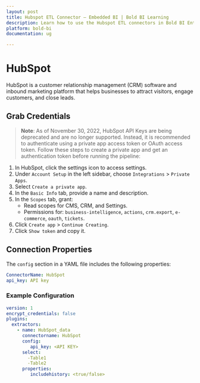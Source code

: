 ```yaml
---
layout: post
title: Hubspot ETL Connector – Embedded BI | Bold BI Learning
description: Learn how to use the Hubspot ETL connectors in Bold BI Enterprise Edition. Discover simple steps to integrate data smoothly and make the most of your analytics.
platform: bold-bi
documentation: ug

---
```


# HubSpot

HubSpot is a customer relationship management (CRM) software and inbound marketing platform that helps businesses to attract visitors, engage customers, and close leads.

## Grab Credentials

>**Note**: As of November 30, 2022, HubSpot API Keys are being deprecated and are no longer supported. Instead, it is recommended to authenticate using a private app access token or OAuth access token. Follow these steps to create a private app and get an authentication token before running the pipeline:

1. In HubSpot, click the settings icon to access settings.
2. Under `Account Setup` in the left sidebar, choose `Integrations` > `Private Apps`.
3. Select `Create a private app`.
4. In the `Basic Info` tab, provide a name and description.
5. In the `Scopes` tab, grant:
   - Read scopes for CMS, CRM, and Settings.
   - Permissions for: `business-intelligence`, `actions`, `crm.export`, `e-commerce`, `oauth`, `tickets`.
6. Click `Create app` > `Continue Creating`.
7. Click `Show token` and copy it.

## Connection Properties

The `config` section in a YAML file includes the following properties:

```yaml
ConnectorName: HubSpot
api_key: API key
```


### Example Configuration

```yaml
version: 1
encrypt_credentials: false
plugins:
  extractors:
    - name: HubSpot_data
      connectorname: HubSpot
      config:
         api_key: <API KEY>
      select:
        -Table1
        -Table2
      properties:
         includehistory: <true/false>
      
```
